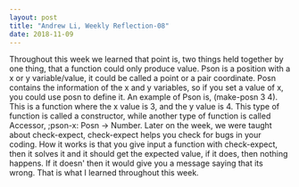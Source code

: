```yaml
---
layout: post
title: "Andrew Li, Weekly Reflection-08"
date: 2018-11-09
---
```


Throughout this week we learned that point is, two things held together by one thing, that a function could only produce value. Pson is a position with a x or y variable/value, it could be called a point or a pair coordinate. Posn contains the information of the x and y variables, so if you set a value of x, you could use posn to define it. An example of Pson is, (make-posn 3 4). This is a function where the x value is 3, and the y value is 4. This type of function is called a constructor, while another type of function is called Accessor, ;pson-x: Posn -> Number. Later on the week, we were taught about check-expect, check-expect helps you check for bugs in your coding. How it works is that you give input a function with check-expect, then it solves it and it should get the expected value, if it does, then nothing happens. If it doesn' then it would give you a message saying that its wrong. That is what I learned throughout this week.
